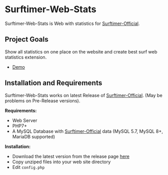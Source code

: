 ﻿# Surftimer-Web-Stats

Surftimer-Web-Stats is Web with statistics for [Surftimer-Official](https://github.com/surftimer/Surftimer-Official).

## Project Goals

Show all statistics on one place on the website and create best surf web statistics extension.

 * [Demo](https://surfcommunity.eu/Surftimer-Web-Stats-Demo/)

## Installation and Requirements

Surftimer-Web-Stats works on latest Release of [Surftimer-Official](https://github.com/surftimer/Surftimer-Official). (May be problems on Pre-Release versions).

**Requirements:**
* Web Server
* PHP7+
* A MySQL Database with [Surftimer-Official](https://github.com/surftimer/Surftimer-Official) data (MySQL 5.7, MySQL 8+, MariaDB supported)

**Installation:**
* Download the latest version from the release page [here](https://github.com/KristianP26/Surftimer-Web-Stats/releases)
* Copy unziped files into your web site directory
* Edit `config.php`
